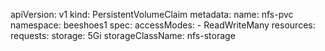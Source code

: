 apiVersion: v1
kind: PersistentVolumeClaim
metadata:
  name: nfs-pvc
  namespace: beeshoes1
spec:
  accessModes:
    - ReadWriteMany
  resources:
    requests:
      storage: 5Gi
  storageClassName: nfs-storage
